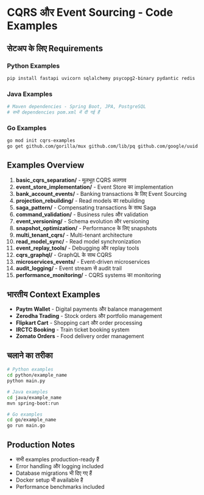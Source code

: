 # CQRS और Event Sourcing - Code Examples

## सेटअप के लिए Requirements

### Python Examples
```bash
pip install fastapi uvicorn sqlalchemy psycopg2-binary pydantic redis
```

### Java Examples
```bash
# Maven dependencies - Spring Boot, JPA, PostgreSQL
# सभी dependencies pom.xml में दी गई हैं
```

### Go Examples
```bash
go mod init cqrs-examples
go get github.com/gorilla/mux github.com/lib/pq github.com/google/uuid
```

## Examples Overview

1. **basic_cqrs_separation/** - मूलभूत CQRS अलगाव
2. **event_store_implementation/** - Event Store का implementation
3. **bank_account_events/** - Banking transactions के लिए Event Sourcing
4. **projection_rebuilding/** - Read models का rebuilding
5. **saga_pattern/** - Compensating transactions के साथ Saga
6. **command_validation/** - Business rules और validation
7. **event_versioning/** - Schema evolution और versioning
8. **snapshot_optimization/** - Performance के लिए snapshots
9. **multi_tenant_cqrs/** - Multi-tenant architecture
10. **read_model_sync/** - Read model synchronization
11. **event_replay_tools/** - Debugging और replay tools
12. **cqrs_graphql/** - GraphQL के साथ CQRS
13. **microservices_events/** - Event-driven microservices
14. **audit_logging/** - Event stream से audit trail
15. **performance_monitoring/** - CQRS systems का monitoring

## भारतीय Context Examples

- **Paytm Wallet** - Digital payments और balance management
- **Zerodha Trading** - Stock orders और portfolio management
- **Flipkart Cart** - Shopping cart और order processing
- **IRCTC Booking** - Train ticket booking system
- **Zomato Orders** - Food delivery order management

## चलाने का तरीका

```bash
# Python examples
cd python/example_name
python main.py

# Java examples
cd java/example_name
mvn spring-boot:run

# Go examples
cd go/example_name
go run main.go
```

## Production Notes

- सभी examples production-ready हैं
- Error handling और logging included
- Database migrations भी दिए गए हैं
- Docker setup भी available है
- Performance benchmarks included